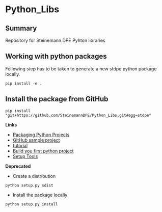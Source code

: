 # Python_Libs

## Summary
Repository for Steinemann DPE Pyhton libraries

## Working with python packages
Following step has to be taken to generate a new stdpe python package locally.

```
pip install -e .
```

## Install the package from GitHub

```
pip install "git+https://github.com/SteinemannDPE/Python_Libs.git#egg=stdpe"
```


**Links**

- [Packaging Python Projects](https://packaging.python.org/en/latest/tutorials/packaging-projects/) <br />
- [GitHub sample project](https://github.com/pypa/sampleproject) <br />
- [tutorial](https://www.youtube.com/watch?v=DhUpxWjOhME&ab_channel=mCoding)
- [Build you first python project](https://towardsdatascience.com/build-your-first-open-source-python-project-53471c9942a7)
- [Setup Tools](https://setuptools.pypa.io/en/latest/userguide/declarative_config.html)




**Deprecated**
- Create a distribution
```
python setup.py sdist
```

- Install the package locally
```
python setup.py install
``` 